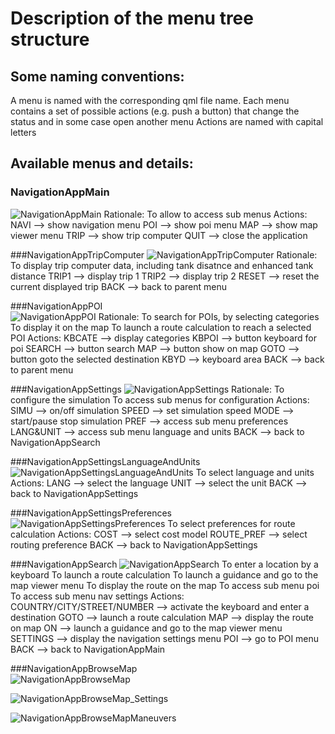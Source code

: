 # Description of the menu tree structure

## Some naming conventions:

A menu is named with the corresponding qml file name.
Each menu contains a set of possible actions (e.g. push a button) that change the status and in some case open another menu
Actions are named with capital letters
 
## Available menus and details:

### NavigationAppMain
![NavigationAppMain](NavigationAppMain.png) 
Rationale:
To allow to access sub menus
Actions: 
NAVI --> show navigation menu 
POI --> show poi menu
MAP --> show map viewer menu
TRIP --> show trip computer
QUIT --> close the application

###NavigationAppTripComputer
![NavigationAppTripComputer](NavigationAppTripComputer.png) 
Rationale:
To display trip computer data, including tank disatnce and enhanced tank distance 
TRIP1 --> display trip 1
TRIP2 --> display trip 2
RESET --> reset the current displayed trip
BACK --> back to parent menu

###NavigationAppPOI      
![NavigationAppPOI](NavigationAppPOI.png) 
Rationale:
To search for POIs, by selecting categories
To display it on the map
To launch a route calculation to reach a selected POI
Actions: 
KBCATE --> display categories
KBPOI --> button keyboard for poi
SEARCH --> button search
MAP --> button show on map
GOTO --> button goto the selected destination
KBYD --> keyboard area
BACK --> back to parent menu
 
###NavigationAppSettings
![NavigationAppSettings](NavigationAppSettings.png) 
Rationale:
To configure the simulation 
To access sub menus for configuration
Actions:
SIMU --> on/off simulation
SPEED --> set simulation speed
MODE --> start/pause stop simulation
PREF --> access sub menu preferences
LANG&UNIT --> access sub menu language and units
BACK --> back to NavigationAppSearch
 
###NavigationAppSettingsLanguageAndUnits
![NavigationAppSettingsLanguageAndUnits](NavigationAppSettingsLanguageAndUnits.png) 
To select language and units
Actions:
LANG --> select the language
UNIT --> select the unit
BACK --> back to NavigationAppSettings

###NavigationAppSettingsPreferences
![NavigationAppSettingsPreferences](NavigationAppSettingsPreferences.png) 
To select preferences for route calculation
Actions:
COST --> select cost model
ROUTE_PREF --> select routing preference
BACK --> back to NavigationAppSettings

###NavigationAppSearch
![NavigationAppSearch](NavigationAppSearch.png) 
To enter a location by a keyboard
To launch a route calculation
To launch a guidance and go to the map viewer menu
To display the route on the map 
To access sub menu poi
To access sub menu nav settings
Actions:
COUNTRY/CITY/STREET/NUMBER --> activate the keyboard and enter a destination
GOTO --> launch a route calculation
MAP --> display the route on map
ON --> launch a guidance and go to the map viewer menu
SETTINGS --> display the navigation settings menu
POI --> go to POI menu
BACK --> back to NavigationAppMain

###NavigationAppBrowseMap  
![NavigationAppBrowseMap](NavigationAppBrowseMap.png) 

![NavigationAppBrowseMap_Settings](NavigationAppBrowseMap_Settings.png) 

![NavigationAppBrowseMapManeuvers](NavigationAppBrowseMapManeuvers.png) 

